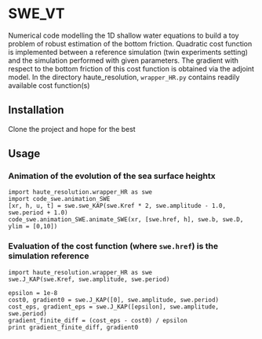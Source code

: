 # SWE_VT

Numerical code modelling the 1D shallow water equations to build a toy problem of robust estimation of the bottom friction. Quadratic cost function is implemented between a reference simulation (twin experiments setting) and the simulation performed with given parameters. The gradient with respect to the bottom friction of this cost function is obtained via the adjoint model. In the directory haute_resolution, `wrapper_HR.py` contains readily available cost function(s)

## Installation
Clone the project and hope for the best

## Usage
### Animation of the evolution of the sea surface heightx
```
import haute_resolution.wrapper_HR as swe
import code_swe.animation_SWE
[xr, h, u, t] = swe.swe_KAP(swe.Kref * 2, swe.amplitude - 1.0, swe.period + 1.0)
code_swe.animation_SWE.animate_SWE(xr, [swe.href, h], swe.b, swe.D, ylim = [0,10])
```

### Evaluation of the cost function (where `swe.href`) is the simulation reference

```
import haute_resolution.wrapper_HR as swe
swe.J_KAP(swe.Kref, swe.amplitude, swe.period)

epsilon = 1e-8
cost0, gradient0 = swe.J_KAP([0], swe.amplitude, swe.period)
cost_eps, gradient_eps = swe.J_KAP([epsilon], swe.amplitude, swe.period)
gradient_finite_diff = (cost_eps - cost0) / epsilon
print gradient_finite_diff, gradient0
```